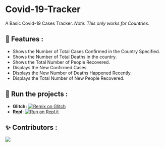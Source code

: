 # Covid-19-Tracker

A Basic Covid-19 Cases Tracker. 
 *Note: This only works for Countries.*


## 📝 Features :
* Shows the Number of Total Cases Confirmed in the Country Specified.
* Shows the Number of Total Deaths in the country.
* Shows the Total Number of People Recovered.
* Displays the New Confirmed Cases. 
* Displays the New Number of Deaths Happened Recently.
* Displays the Total Number of New People Recovered.

## 💨 Run the projects :
 * **Glitch:** [![Remix on Glitch](https://cdn.glitch.com/2703baf2-b643-4da7-ab91-7ee2a2d00b5b%2Fremix-button.svg)](https://glitch.com/edit/#!/import/github/DeltaCoderr/Covid-19-Tracker)
* **Repl:** [![Run on Repl.it](https://repl.it/badge/github/DeltaCoderr/Covid-19-Tracker)](https://repl.it/github/DeltaCoderr/Covid-19-Tracker)

## ✨ Contributors :
<a href="https://github.com/DeltaCoderr/Covid-19-Tracker/graphs/contributors">
  <img src="https://contributors-img.web.app/image?repo=DeltaCoderr/Covid-19-Tracker" />
</a>


